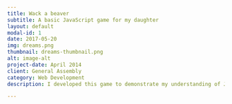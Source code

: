 ```yaml
---
title: Wack a beaver
subtitle: A basic JavaScript game for my daughter
layout: default
modal-id: 1
date: 2017-05-20
img: dreams.png
thumbnail: dreams-thumbnail.png
alt: image-alt
project-date: April 2014
client: General Assembly
category: Web Development
description: I developed this game to demonstrate my understanding of JavaScript, and to allow my daughter to play.

---
```

